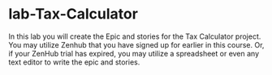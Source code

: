 # lab-Tax-Calculator
In this lab you will create the Epic and stories for the Tax Calculator project. You may utilize Zenhub that you have signed up for earlier in this course. Or, if your ZenHub trial has expired, you may utilize a spreadsheet or even any text editor to write the epic and stories.
